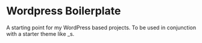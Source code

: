 Wordpress Boilerplate
=====================

A starting point for my WordPress based projects. To be used in conjunction with a starter theme like _s.